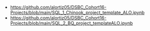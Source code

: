 - https://github.com/alortiz05/DSBC_Cohort16-Projects/blob/main/SQL_1_Chinook_project_template_ALO.ipynb
- https://github.com/alortiz05/DSBC_Cohort16-Projects/blob/main/SQL_2_BQ_project_templateALO.ipynb

